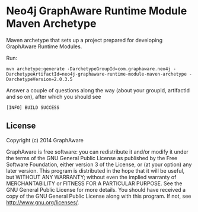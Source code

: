 Neo4j GraphAware Runtime Module Maven Archetype
===============================================

Maven archetype that sets up a project prepared for developing GraphAware Runtime Modules.

Run:

    mvn archetype:generate -DarchetypeGroupId=com.graphaware.neo4j -DarchetypeArtifactId=neo4j-graphaware-runtime-module-maven-archetype -DarchetypeVersion=2.0.3.5

Answer a couple of questions along the way (about your groupId, artifactId and so on), after which you should see

    [INFO] BUILD SUCCESS

License
-------

Copyright (c) 2014 GraphAware

GraphAware is free software: you can redistribute it and/or modify it under the terms of the GNU General Public License
as published by the Free Software Foundation, either version 3 of the License, or (at your option) any later version.
This program is distributed in the hope that it will be useful, but WITHOUT ANY WARRANTY; without even the implied
warranty of MERCHANTABILITY or FITNESS FOR A PARTICULAR PURPOSE. See the GNU General Public License for more details.
You should have received a copy of the GNU General Public License along with this program.  If not, see <http://www.gnu.org/licenses/>.